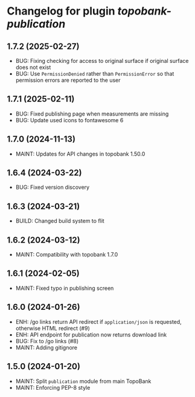 # Changelog for plugin *topobank-publication*

## 1.7.2 (2025-02-27)

- BUG: Fixing checking for access to original surface if original surface does not exist
- BUG: Use `PermissionDenied` rather than `PermissionError` so that permission
  errors are reported to the user

## 1.7.1 (2025-02-11)

- BUG: Fixed publishing page when measurements are missing
- BUG: Update used icons to fontawesome 6

## 1.7.0 (2024-11-13)

- MAINT: Updates for API changes in topobank 1.50.0

## 1.6.4 (2024-03-22)
 
- BUG: Fixed version discovery

## 1.6.3 (2024-03-21)

- BUILD: Changed build system to flit

## 1.6.2 (2024-03-12)

- MAINT: Compatibility with topobank 1.7.0

## 1.6.1 (2024-02-05)

- MAINT: Fixed typo in publishing screen

## 1.6.0 (2024-01-26)

- ENH: /go links return API redirect if `application/json` is requested, otherwise HTML
  redirect (#9)
- ENH: API endpoint for publication now returns download link
- BUG: Fix to /go links (#8)
- MAINT: Adding gitignore

## 1.5.0 (2024-01-20)

- MAINT: Split `publication` module from main TopoBank
- MAINT: Enforcing PEP-8 style
